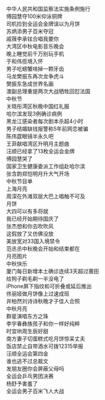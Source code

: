 中华人民共和国监察法实施条例施行  
傅园慧夺100米仰泳铜牌  
司机捡到全运会金牌误以为月饼  
苏炳添男子百米夺冠  
戚薇李承铉合唱我要你  
大湾区中秋电影音乐晚会  
晚上睡觉前千万别玩手机  
于和伟揽境入怀  
男子吃螃蟹啃掉一颗牙齿  
马龙樊振东再次龙争虎斗  
樊振东急成世界名画  
澳副总理重提两次大战牺牲回怼法国  
中秋节  
关晓彤湾区秋晚中国红礼服  
哈尔滨发现3例确诊病例  
黑龙江感染者每次剧本杀超4小时  
男子结婚缺钱报警称5年前网恋被骗  
陈伟霆眼镜半永久吧  
王菲献唱湾区升明月主题曲  
汪顺已经拿了13枚全运会金牌  
傅园慧哭了  
国家卫生健康委派工作组赴哈尔滨  
张含韵郑恺明月升大气开场  
中秋节目单  
上海月亮  
周深在外滩双层大巴上唱触不可及  
月饼  
大四可以有多将就  
我已经开始期待国庆了  
张杰想和你去吹吹风  
这假放了又仿佛没放  
美放宽对33国入境禁令  
范丞丞中秋晚会开始和结束都在  
月亮图片  
中秋快乐  
厦门每日新增本土确诊连续3天超过莆田  
给狗子剃毛剃一半没电了  
iPhone屏下指纹和可折叠或延后推出  
佟丽娅做月饼像上过速成班  
井柏然刘诗诗秋晚才子佳人合照  
中秋月亮  
群星演唱东方之珠  
李宇春彝族孩子和你一样好纯粹  
时宜哄周生辰好甜  
南方妻子切蛋糕式吃月饼惊呆丈夫  
饭店禁止自带酒水可拨12315举报  
汪顺全运会第四金  
谁也逃不过总裁文  
发朋友圈你会屏蔽父母吗  
全运会乒乓男团决赛  
杨舒予害羞了  
全运会男子百米飞人大战  
